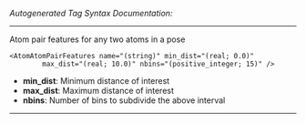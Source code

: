_Autogenerated Tag Syntax Documentation:_

---
Atom pair features for any two atoms in a pose

```
<AtomAtomPairFeatures name="(string)" min_dist="(real; 0.0)"
        max_dist="(real; 10.0)" nbins="(positive_integer; 15)" />
```

-   **min_dist**: Minimum distance of interest
-   **max_dist**: Maximum distance of interest
-   **nbins**: Number of bins to subdivide the above interval

---
